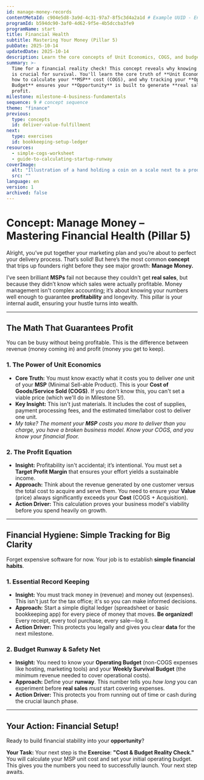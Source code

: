 ```yaml
---
id: manage-money-records
contentMetaId: c904e5d8-3a9d-4c31-97a7-8f5c3d4a2a1d # Example UUID - Ensure uniqueness
programId: b594dc90-3af0-4d62-9f5e-4b5dccba3fe9
programName: start
title: Financial Health
subtitle: Mastering Your Money (Pillar 5)
pubDate: 2025-10-14
updatedDate: 2025-10-14
description: Learn the core concepts of Unit Economics, COGS, and budgeting to guarantee profitability and financial stability for your MSP.
summary: >-
  Time for a financial reality check! This concept reveals why knowing your numbers
  is crucial for survival. You'll learn the core truth of **Unit Economics**,
  how to calculate your **MSP** cost (COGS), and why tracking your **Operating
  Budget** ensures your **Opportunity** is built to generate **real sales** and
  profit.
milestone: milestone-4-business-fundamentals
sequence: 9 # concept sequence
theme: "finance"
previous:
  type: concepts
  id: deliver-value-fulfillment
next:
  type: exercises
  id: bookkeeping-setup-ledger
resources:
  - simple-cogs-worksheet
  - guide-to-calculating-startup-runway
coverImage:
  alt: "Illustration of a hand holding a coin on a scale next to a product, symbolizing cost and value alignment."
  src: ""
language: en
version: 1
archived: false
---
```

# Concept: Manage Money – Mastering Financial Health (Pillar 5)

Alright, you’ve put together your marketing plan and you’re about to perfect your delivery process. That’s solid! But here’s the most common **concept** that trips up founders right before they see major growth: **Manage Money.**

I’ve seen brilliant **MSPs** fail not because they couldn't get **real sales**, but because they didn’t know which sales were actually profitable. Money management isn't complex accounting; it’s about knowing your numbers well enough to guarantee **profitability** and longevity. This pillar is your internal audit, ensuring your hustle turns into wealth.

---

## The Math That Guarantees Profit

You can be busy without being profitable. This is the difference between revenue (money coming in) and profit (money you get to keep).

### 1. The Power of Unit Economics

* **Core Truth:** You must know exactly what it costs you to deliver *one* unit of your **MSP** (Minimal Sell-able Product). This is your **Cost of Goods/Service Sold (COGS)**. If you don't know this, you can't set a viable price (which we'll do in Milestone 5!).
* **Key Insight:** This isn't just materials. It includes the cost of supplies, payment processing fees, and the estimated time/labor cost to deliver one unit.
* *My take? The moment your **MSP** costs you more to deliver than you charge, you have a broken business model. Know your COGS, and you know your financial floor.*

### 2. The Profit Equation

* **Insight:** Profitability isn't accidental; it’s intentional. You must set a **Target Profit Margin** that ensures your effort yields a sustainable income.
* **Approach:** Think about the revenue generated by one customer versus the total cost to acquire and serve them. You need to ensure your **Value** (price) always significantly exceeds your **Cost** (COGS + Acquisition).
* **Action Driver:** This calculation proves your business model's viability before you spend heavily on growth.

---

## Financial Hygiene: Simple Tracking for Big Clarity

Forget expensive software for now. Your job is to establish **simple financial habits**.

### 1. Essential Record Keeping

* **Insight:** You must track money in (revenue) and money out (expenses). This isn't just for the tax office; it's so you can make informed decisions.
* **Approach:** Start a simple digital ledger (spreadsheet or basic bookkeeping app) for every piece of money that moves. **Be organized!** Every receipt, every tool purchase, every sale—log it.
* **Action Driver:** This protects you legally and gives you clear **data** for the next milestone.

### 2. Budget Runway & Safety Net

* **Insight:** You need to know your **Operating Budget** (non-COGS expenses like hosting, marketing tools) and your **Weekly Survival Budget** (the minimum revenue needed to cover operational costs).
* **Approach:** Define your **runway**. This number tells you *how long* you can experiment before **real sales** *must* start covering expenses.
* **Action Driver:** This protects you from running out of time or cash during the crucial launch phase.

---

## Your Action: Financial Setup!

Ready to build financial stability into your **opportunity**?

**Your Task:** Your next step is the **Exercise**: **"Cost & Budget Reality Check."** You will calculate your MSP unit cost and set your initial operating budget. This gives you the numbers you need to successfully launch. Your next step awaits.
